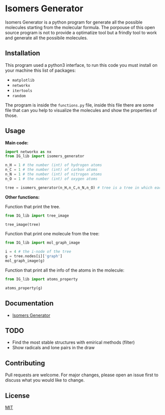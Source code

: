 # Isomers Generator

Isomers Generator is a python program for generate all the possible molecules starting from the molecular formula.
The porpouse of this open source program is not to provide a optimatize tool but a frindly tool to work and generate all the possibile molecules.    

## Installation

This program used a python3 interface, to run this code you must install on your machine this list of packages:

* ```matplotlib```
* ```networkx```
* ```itertools```
* ```random```

The program is inside the ```functions.py``` file, inside this file there are some file that can you help to visualize the molecules and show the properties of those.

## Usage

**Main code:**

```python
import networkx as nx
from IG_lib import isomers_generator

n_H = 1 # the number (int) of hydrogen atoms
n_C = 1 # the number (int) of carbon atoms
n_N = 1 # the number (int) of nitrogen atoms
n_O = 1 # the number (int) of oxygen atoms

tree = isomers_generator(n_H,n_C,n_N,n_O) # tree is a tree in which each node are a molecule in the process of creation, the leaf are the all possibile molecules generated
```

**Other functions:**

Function that print the tree.

```python
from IG_lib import tree_image

tree_image(tree)
```

Function that print one molecule from the tree:

```python
from IG_lib import mol_graph_image

i = 4 # the i-node of the tree
g = tree.nodes[i]['graph']
mol_graph_image(g)
```

Function that print all the info of the atoms in the molecule:

```python
from IG_lib import atoms_property

atoms_property(g)
```

## Documentation

* [Isomers Generator](https://github.com/TinacciL/Isomers_generator/blob/master/IG_documentation.pdf)

## TODO
* Find the most stable structures with emirical methods (filter)
* Show radicals and lone pairs in the draw

## Contributing
Pull requests are welcome. For major changes, please open an issue first to discuss what you would like to change.

## License
[MIT](https://github.com/TinacciL/Isomers_generator/blob/master/LICENSE.txt)
